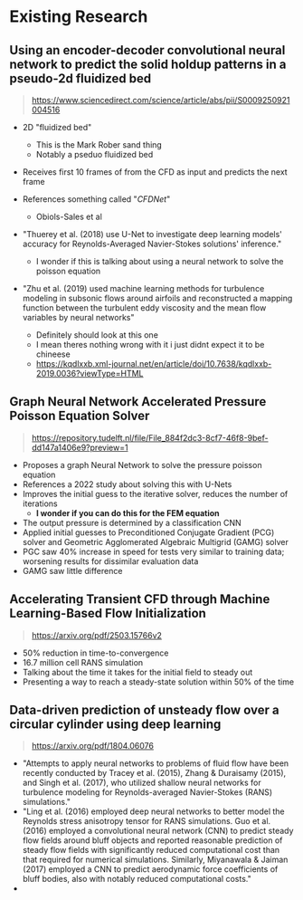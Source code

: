# Existing Research



## Using an encoder-decoder convolutional neural network to predict the solid holdup patterns in a pseudo-2d fluidized bed

> https://www.sciencedirect.com/science/article/abs/pii/S0009250921004516


- 2D "fluidized bed"
	- This is the Mark Rober sand thing
	- Notably a pseduo fluidized bed

- Receives first 10 frames of from the CFD as input and predicts the next frame
- References something called "*CFDNet*"
	- Obiols-Sales et al
- "Thuerey et al. (2018) use U-Net to investigate deep learning models' accuracy for Reynolds-Averaged Navier-Stokes solutions' inference."
	- I wonder if this is talking about using a neural network to solve the poisson equation

- "Zhu et al. (2019) used machine learning methods for turbulence modeling in subsonic flows around airfoils and reconstructed a mapping function between the turbulent eddy viscosity and the mean flow variables by neural networks"
	- Definitely should look at this one
	- I mean theres nothing wrong with it i just didnt expect it to be chineese
	- https://kqdlxxb.xml-journal.net/en/article/doi/10.7638/kqdlxxb-2019.0036?viewType=HTML




## Graph Neural Network Accelerated Pressure Poisson Equation Solver

> https://repository.tudelft.nl/file/File_884f2dc3-8cf7-46f8-9bef-dd147a1406e9?preview=1

- Proposes a graph Neural Network to solve the pressure poisson equation
- References a 2022 study about solving this with U-Nets
- Improves the initial guess to the iterative solver, reduces the number of iterations
	- **I wonder if you can do this for the FEM equation**
- The output pressure is determined by a classification CNN
- Applied initial guesses to Preconditioned Conjugate Gradient (PCG) solver and Geometric Agglomerated Algebraic Multigrid (GAMG) solver
- PGC saw 40% increase in speed for tests very similar to training data; worsening results for dissimilar evaluation data
- GAMG saw little difference

## Accelerating Transient CFD through Machine Learning-Based Flow Initialization

> https://arxiv.org/pdf/2503.15766v2

- 50% reduction in time-to-convergence
- 16.7 million cell RANS simulation
- Talking about the time it takes for the initial field to steady out
- Presenting a way to reach a steady-state solution within 50% of the time


## Data-driven prediction of unsteady flow over a circular cylinder using deep learning

> https://arxiv.org/pdf/1804.06076

- "Attempts to apply neural networks to problems of fluid flow have been recently conducted by Tracey et al. (2015), Zhang & Duraisamy (2015), and Singh et al. (2017), who utilized shallow neural networks for turbulence modeling for Reynolds-averaged Navier-Stokes (RANS) simulations."
- "Ling et al. (2016) employed deep neural networks to better model the Reynolds stress anisotropy tensor for RANS simulations. Guo et al. (2016) employed a convolutional neural network (CNN) to predict steady flow fields around bluff objects and reported reasonable prediction of steady flow fields with significantly reduced computational cost than that required for numerical simulations. Similarly, Miyanawala & Jaiman (2017) employed a CNN to predict aerodynamic force coefficients of bluff bodies, also with notably reduced computational costs."
- 